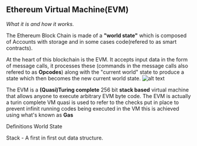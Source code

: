 ## Ethereum Virtual Machine(EVM)
*What it is and how it works.*

The Ethereum Block Chain is made of a **"world state"** which is composed of Accounts with storage and in some cases code(refered to as smart contracts).

At the heart of this blockchain is the EVM. It accepts input data in the form of message calls, it processes these (commands in the message calls also refered to as **Opcodes**) along with the "current world" state to produce a state which then becomes the new current world state.
![alt text](evm_ops_image.jpg)


The EVM is a **(Quasi)Turing complete** 256 bit **stack based** virtual machine that allows anyone to execute arbitrary EVM byte code.
The EVM is actually a turin complete VM quasi is used to refer to the checks put in place to prevent infinit running codes being executed in the VM this is achieved using what's known as **Gas**

Definitions
World State


Stack - A first in first out data structure.